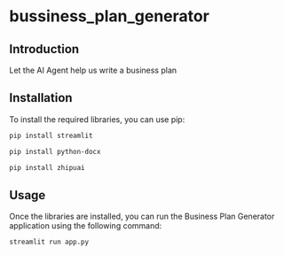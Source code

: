 # bussiness_plan_generator

## Introduction
Let the AI Agent help us write a business plan

## Installation
To install the required libraries, you can use pip:

```bash
pip install streamlit
```
```bash
pip install python-docx
```
```bash
pip install zhipuai 
```

## Usage
Once the libraries are installed, you can run the Business Plan Generator application using the following command:

```bash
streamlit run app.py
